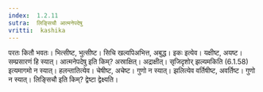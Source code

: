 ```yaml
---
index:  1.2.11
sutra:  लिङ्सिचौ आत्मनेपदेषु
vritti:  kashika 
---
```


परतः कितौ भवतः। भित्सीष्ट, भुत्सीष्ट। सिचि खल्वपिअभित्त, अबुद्ध। इकः इत्येव। यक्षीष्ट, अयष्ट। सम्प्रसारणं हि स्यात्। आत्मनेपदेषु इति किम्? अस्राक्षित्। अद्राक्षीत्। सृजिदृशोर् झल्यमकिति (6.1.58) इत्यमागमो न स्यात्। हलन्तातित्येव। चेषीष्ट, अचेष्ट। गुणो न स्यात्। झलित्येव वर्तिषीष्ट, अवर्तिष्ट। गुणो न स्यात्। लिङ्सिचौ इति किम्? द्वेष्टा द्वेक्ष्यति।

